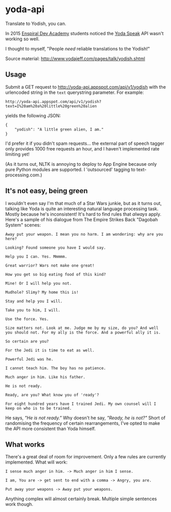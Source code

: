 # yoda-api
Translate to Yodish, you can.

In 2015 [Enspiral Dev Academy](http://devacademy.co.nz) students noticed the [Yoda Speak](https://www.mashape.com/ismaelc/yoda-speak) API wasn't working so well.

I thought to myself, "People *need* reliable translations to the Yodish!"

Source material: http://www.yodajeff.com/pages/talk/yodish.shtml

## Usage

Submit a GET request to http://yoda-api.appspot.com/api/v1/yodish with the urlencoded string in the `text` querystring parameter. For example:

    http://yoda-api.appspot.com/api/v1/yodish?text=I%20am%20a%20little%20green%20alien

yields the following JSON:

    {
        "yodish": "A little green alien, I am."
    }

I'd prefer it if you didn't spam requests... the external part of speech tagger only provides 1000 free requests an hour, and I haven't implemented rate limiting yet!

(As it turns out, NLTK is annoying to deploy to App Engine because only pure Python modules are supported. I 'outsourced' tagging to text-processing.com.)

## It's not easy, being green

I wouldn't even say I'm that much of a Star Wars junkie, but as it turns out, talking like Yoda is quite an interesting natural language processing task. Mostly because he's inconsistent! It's hard to find rules that *always* apply. Here's a sample of his dialogue from The Empire Strikes Back "Dagobah System" scenes:

    Away put your weapon. I mean you no harm. I am wondering: why are you here?

    Looking? Found someone you have I would say.

    Help you I can. Yes. Mmmmm.

    Great warrior? Wars not make one great!

    How you get so big eating food of this kind?

    Mine! Or I will help you not.

    Mudhole? Slimy? My home this is!

    Stay and help you I will.

    Take you to him, I will.

    Use the force. Yes.

    Size matters not. Look at me. Judge me by my size, do you? And well you should not. For my ally is the force. And a powerful ally it is.

    So certain are you?

    For the Jedi it is time to eat as well.

    Powerful Jedi was he.

    I cannot teach him. The boy has no patience.

    Much anger in him. Like his father.

    He is not ready.

    Ready, are you? What know you of 'ready'?

    For eight hundred years have I trained Jedi. My own counsel will I keep on who is to be trained.

He says, *"He is not ready."* Why doesn't he say, *"Ready, he is not?"* Short of randomising the frequency of certain rearrangements, I've opted to make the API more consistent than Yoda himself.

## What works

There's a great deal of room for improvement. Only a few rules are currently implemented. What will work:

    I sense much anger in him. -> Much anger in him I sense.

    I am, You are -> get sent to end with a comma -> Angry, you are.

    Put away your weapons -> Away put your weapons.

Anything complex will almost certainly break. Multiple simple sentences work though.


